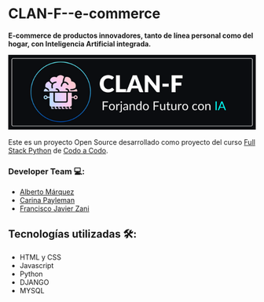 # CLAN-F--e-commerce

**E-commerce de productos innovadores, tanto de línea personal como del hogar, con Inteligencia Artificial integrada.**

<img src="static/images/logo/banner.png">

Este es un proyecto Open Source desarrollado como proyecto del curso [Full Stack Python](https://agenciadeaprendizaje.bue.edu.ar/curso/fullstack-con-python-cac-4-0/) de [Codo a Codo](https://buenosaires.gob.ar/educacion/codocodo/el-programa).

### Developer Team 💻:

- [Alberto Márquez](https://github.com/YeiAlb)
- [Carina Payleman](https://github.com/PaylemanC)
- [Francisco Javier Zani](https://github.com/Franjazani)

## Tecnologías utilizadas 🛠️:

* HTML y CSS
* Javascript
* Python
* DJANGO
* MYSQL
